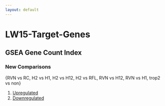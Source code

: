 ```yaml
---
layout: default
---
```


# LW15-Target-Genes
## GSEA Gene Count Index
### New Comparisons
{RVN vs RC, H2 vs H1, H2 vs H12, H2 vs RFL, RVN vs H12, RVN vs H1, trop2 vs non}
1. [Upregulated](https://github.com/ebowen19/LW15-Target-Genes/blob/main/Common%20Genes/New%20Comparisons/NewComparisons_Up_GeneTable.html)
2. [Downregulated](https://github.com/ebowen19/LW15-Target-Genes/blob/main/Common%20Genes/New%20Comparisons/NewComparisons_Down_GeneTable.html)
